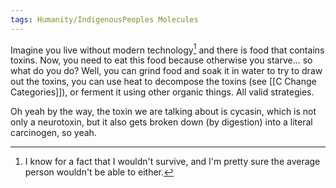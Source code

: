 ```yaml
---
tags: Humanity/IndigenousPeoples Molecules 
---
```


Imagine you live without modern technology[^1] and there is food that contains toxins. Now, you need to eat this food because otherwise you starve... so what do you do? Well, you can grind food and soak it in water to try to draw out the toxins, you can use heat to decompose the toxins (see [[C Change Categories]]), or ferment it using other organic things. All valid strategies.

Oh yeah by the way, the toxin we are talking about is cycasin, which is not only a neurotoxin, but it also gets broken down (by digestion) into a literal carcinogen, so yeah.

[^1]: I know for a fact that I wouldn't survive, and I'm pretty sure the average person wouldn't be able to either.